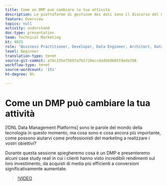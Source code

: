 ```yaml
---
title: Come un DMP può cambiare la tua attività
description: Le piattaforme di gestione dei dati sono il discorso del mondo tecnologico in questo momento, ma cosa sono e cosa ancora più importante, come possono aiutarti in qualità di esperto di marketing a realizzare i tuoi obiettivi? Durante questa sessione spiegheremo cosa è un DMP e presenteremo alcuni case study reali in cui i clienti hanno visto incredibili rendimenti sul loro investimento, da acquisti di media più efficienti a conversioni significativamente aumentate.
feature: Overview
topics: null
activity: understand
doc-type: presentation
team: Technical Marketing
kt: 4025
role: "Business Practitioner, Developer, Data Engineer, Architect, Data Architect, Administrator, Leader"
level: Beginner
translation-type: tm+mt
source-git-commit: a7dc335e75697a7b1720eccdadbb9605fdeda798
workflow-type: tm+mt
source-wordcount: '151'
ht-degree: 0%

---
```



# Come un DMP può cambiare la tua attività

[!DNL Data Management Platforms] sono le parole del mondo della tecnologia in questo momento, ma cosa sono e cosa ancora più importante, come possono aiutarvi come professionisti del marketing a realizzare i vostri obiettivi?

Durante questa sessione spiegheremo cosa è un DMP e presenteremo alcuni case study reali in cui i clienti hanno visto incredibili rendimenti sul loro investimento, da acquisti di media più efficienti a conversioni significativamente aumentate.

>[!VIDEO](https://video.tv.adobe.com/v/29770/?quality=12)
